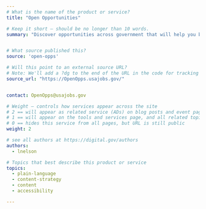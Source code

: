```yaml
---
# What is the name of the product or service?
title: "Open Opportunities"

# Keep it short — should be no longer than 10 words.
summary: "Discover opportunities across government that will help you build and make connections."


# What source published this?
source: 'open-opps'

# Will this point to an external source URL?
# Note: We'll add a ?dg to the end of the URL in the code for tracking purposes
source_url: "https://OpenOpps.usajobs.gov/"


contact: OpenOpps@usajobs.gov

# Weight — controls how services appear across the site
# 2 == will appear as related service (ADs) on blog posts and event pages
# 1 == will appear on the tools and services page, and all related topic pages
# 0 == hides this service from all pages, but URL is still public
weight: 2

# see all authors at https://digital.gov/authors
authors:
  - lnelson

# Topics that best describe this product or service
topics:
  - plain-language
  - content-strategy
  - content
  - accessibility

---
```

